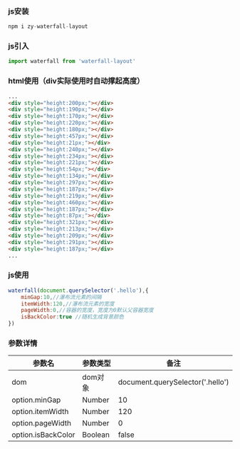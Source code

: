 
### js安装
```javascript
npm i zy-waterfall-layout
```
### js引入
```javascript
import waterfall from 'waterfall-layout'
```
### html使用（div实际使用时自动撑起高度）
```html
...
<div style="height:200px;"></div>
<div style="height:190px;"></div>
<div style="height:170px;"></div>
<div style="height:220px;"></div>
<div style="height:180px;"></div>
<div style="height:457px;"></div>
<div style="height:21px;"></div>
<div style="height:240px;"></div>
<div style="height:234px;"></div>
<div style="height:221px;"></div>
<div style="height:54px;"></div>
<div style="height:134px;"></div>
<div style="height:297px;"></div>
<div style="height:187px;"></div>
<div style="height:219px;"></div>
<div style="height:460px;"></div>
<div style="height:187px;"></div>
<div style="height:87px;"></div>
<div style="height:321px;"></div>
<div style="height:213px;"></div>
<div style="height:209px;"></div>
<div style="height:291px;"></div>
<div style="height:187px;"></div>
...
```
### js使用
```javascript
waterfall(document.querySelector('.hello'),{
	minGap:10,//瀑布流元素的间隔
	itemWidth:120,//瀑布流元素的宽度
	pageWidth:0,//容器的宽度，宽度为0默认父容器宽度
	isBackColor:true //随机生成背景颜色
})
```

### 参数详情
| 参数名 | 参数类型   | 备注 
| ----- | --------- | ----------- 
| dom | dom对象 | document.querySelector('.hello')            
| option.minGap  | Number     | 10        
| option.itemWidth  | Number     | 120      
| option.pageWidth  | Number     | 0     
| option.isBackColor  | Boolean     | false
 
